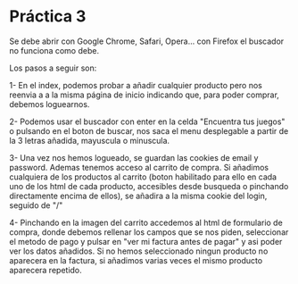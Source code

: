 # Práctica 3

Se debe abrir con Google Chrome, Safari, Opera... con Firefox el buscador no funciona como debe.

Los pasos a seguir son:

  1- En el index, podemos probar a añadir cualquier producto pero nos reenvia a a la misma página de inicio indicando que, para poder comprar, debemos loguearnos.

  2- Podemos usar el buscador con enter en la celda "Encuentra tus juegos" o pulsando en el boton de buscar, nos saca el menu desplegable a partir de la 3 letras añadida, mayuscula o minuscula.

  3- Una vez nos hemos logueado, se guardan las cookies de email y password. Ademas tenemos acceso al carrito de compra. Si añadimos cualquiera de los productos al carrito (boton habilitado para ello en cada uno de los html de cada producto, accesibles desde busqueda o pinchando directamente encima de ellos), se añadira a la misma cookie del login, seguido de "/"

  4- Pinchando en la imagen del carrito accedemos al html de formulario de compra, donde debemos rellenar los campos que se nos piden, seleccionar el metodo de pago y pulsar en "ver mi factura antes de pagar" y asi poder ver los datos añadidos. Si no hemos seleccionado ningun producto no aparecera en la factura, si añadimos varias veces el mismo producto aparecera repetido.
